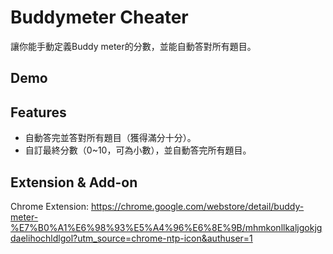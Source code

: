 # Buddymeter Cheater
讓你能手動定義Buddy meter的分數，並能自動答對所有題目。 

## Demo

## Features
- 自動答完並答對所有題目（獲得滿分十分）。
- 自訂最終分數（0~10，可為小數），並自動答完所有題目。

## Extension & Add-on
Chrome Extension: https://chrome.google.com/webstore/detail/buddy-meter-%E7%B0%A1%E6%98%93%E5%A4%96%E6%8E%9B/mhmkonllkaljgokjgdaelihochldlgol?utm_source=chrome-ntp-icon&authuser=1
